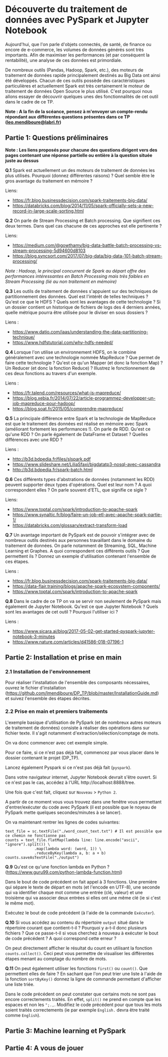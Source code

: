 # Découverte du traitement de données avec PySpark et Jupyter Notebook

Aujourd'hui, que l'on parle d'objets connectés, de santé, de finance ou encore de e-commerce, les volumes de données générés sont très importants. Afin de maximiser les performances (et par conséquent la rentabilité), une analyse de ces données est primordiale.

De nombreux outils (Pandas, Hadoop, Spark, etc.), des moteurs de traitement de données rapide principalement destinés au Big Data ont ainsi été développés. Chacun de ces outils possède des caractéristiques particulières et actuellement Spark est très certainement le moteur de traitement de données Open Source le plus utilisé. C'est pourquoi nous allons essayer de découvrir quelques unes des fonctionnalités de cet outil dans le cadre de ce TP.

**Note : A la fin de la scéance, pensez à m'envoyer un compte-rendu répondant aux différentes questions présentes dans ce TP (leo.mendiboure@labri.fr)**

## Partie 1: Questions préliminaires

**Note : Les liens proposés pour chacune des questions dirigent vers des pages contenant une réponse partielle ou entière à la question située juste au dessus** 

**Q.1** Spark est actuellement un des moteurs de traitement de données les plus utilisés. Pourquoi (donnez différentes raisons) ? Quel semble être le gros avantage du traitement en mémoire ?

Liens: 
  - https://fr.blog.businessdecision.com/spark-traitements-big-data/
  - https://databricks.com/blog/2014/11/05/spark-officially-sets-a-new-record-in-large-scale-sorting.html
  
**Q.2** On parle de Stream Processing et Batch processing. Que signifient ces deux termes. Dans quel cas chacune de ces approches est elle pertinente ?

Liens:
  - https://medium.com/@gowthamy/big-data-battle-batch-processing-vs-stream-processing-5d94600d8103
  - https://blog.syncsort.com/2017/07/big-data/big-data-101-batch-stream-processing/

*Note : Hadoop, le principal concurrent de Spark au départ offre des performances intéressantes en Batch Processing mais très faibles en Stream Processing (lié au non traitement en mémoire)*

  
**Q.3** Les outils de traitement de données s'appuient sur des techniques de partitionnement des données. Quel est l'intérêt de telles techniques ? Qu'est ce que le HDFS ? Quels sont les avantages de cette technologie ? Si un dossier contient un historique de fichiers de logs des 4 derniers années, quelle métrique pourra être utilisée pour le diviser en sous dossiers ? 

Liens :
  - https://www.datio.com/iaas/understanding-the-data-partitioning-technique/
  - https://www.hdfstutorial.com/why-hdfs-needed/
  
**Q.4** Lorsque l'on utilise un environnement HDFS, on le combine généralement avec une technologie nommée MapReduce ? Que permet de faire cette technologie ? Qu'est ce qu'un Mapper (et donc la fonction Map) ? Un Reducer (et donc la fonction Reduce) ? Illustrez le fonctionnement de ces deux fonctions au travers d'un exemple.

Liens :
  - https://fr.talend.com/resources/what-is-mapreduce/
  - https://blog.xebia.fr/2014/07/22/article-programmez-developper-un-job-mapreduce-pour-hadoop/
  - https://blog.soat.fr/2015/05/comprendre-mapreduce/
  
**Q.5** La principale différence entre Spark et la technologie de MapReduce est que le traitement des données est réalisé en mémoire avec Spark (améliorant fortement les performances !). On parle de RDD. Qu'est ce qu'une RDD ? On parle également de DataFrame et Dataset ? Quelles différences avec une RDD ? 

Liens : 
  - http://b3d.bdpedia.fr/files/slspark.pdf
  - https://www.slideshare.net/LiliaSfaxi/bigdatatp3-nosql-avec-cassandra
  - http://b3d.bdpedia.fr/spark-batch.html

**Q.6** Ces différents types d'abstrations de données (notamment les RDD) peuvent supporter deux types d'opérations. Quel est leur nom ? A quoi correspondent elles ? On parle souvent d'ETL, que signifie ce sigle ?

Liens:
  - https://www.toptal.com/spark/introduction-to-apache-spark
  - https://www.synaltic.fr/blog/faire-un-job-etl-avec-apache-spark-partie-1/
  - https://databricks.com/glossary/extract-transform-load


**Q.7** Un avantage important de PySpark est de pouvoir s'intégrer avec de nombreux outils destinés aux personnes travaillant dans le domaine du traitement de données. On parle notamment de Streaming, SQL, Machine Learning et Graphes. A quoi correspondent ces différents outils ? Que permettent ils ? Donnez un exemple d'utilisation contenant l'ensemble de ces étapes.

Liens :
  - https://fr.blog.businessdecision.com/spark-traitements-big-data/
  - https://data-flair.training/blogs/apache-spark-ecosystem-components/
  - https://www.toptal.com/spark/introduction-to-apache-spark

**Q.8** Dans le cadre de ce TP on va se servir non seulement de PySpark mais également de Jupyter Notebook. Qu'est ce que Jupyter Notebook ? Quels sont les avantages de cet outil ? Pourquoi l'utiliser ici ?

Liens :
  - https://www.sicara.ai/blog/2017-05-02-get-started-pyspark-jupyter-notebook-3-minutes
  - https://www.nature.com/articles/d41586-018-07196-1

## Partie 2: Installation et prise en main

### 2.1 Installation de l'environnement

Pour réaliser l'installation de l'ensemble des composants nécessaires, ouvrez le fichier d'installation (https://github.com/lmendiboure/DP_TP/blob/master/InstallationGuide.md) et suivez l'ensemble des étapes décrites.

### 2.2 Prise en main et premiers traitements

L'exemple basique d'utilisation de PySpark (et de nombreux autres moteurs de traitement de données) consiste à réaliser des opérations dans sur fichier texte. Il s'agit notamment d'extraction/sélection/comptage de mots.

On va donc commencer avec cet exemple simple.

Pour ce faire, si ce n'est pas déjà fait, commencez par vous placer dans le dossier contenant le projet (DP_TP).

Lancez également Pyspark si ce n'est pas déjà fait (`pyspark`).

Dans votre navigateur internet, Jupyter Notebook devrait s'être ouvert. Si ce n'est pas le cas, accédez à l'URL http://localhost:8888/tree.

Une fois que c'est fait, cliquez sur `Nouveau` > `Python 2`.

A partir de ce moment vous vous trouvez dans une fenêtre vous permettant d'entrer/exécuter du code avec PySpark (il est possible que le noyeau de PySpark mette quelques secondes/minutes à se lancer).

On va maintenant rentrer les lignes de codes suivantes:

```console
text_file = sc.textFile("./word_count_text.txt") # Il est possible que ce chemin ne fonctionne pas
counts = text_file.flatMap(lambda line: line.encode("ascii", "ignore").split()) \
             .map(lambda word: (word, 1)) \
             .reduceByKey(lambda a, b: a + b)
counts.saveAsTextFile("./output")
```

**Q.9** Qu'est ce qu'une fonction lambda en Python ? (https://www.guru99.com/python-lambda-function.html)

Dans le bout de code précédent on fait appel à 3 fonctions. Une première qui sépare le texte de départ en mots (et l'encode en UTF-8), une seconde qui va identifier chaque mot comme une entrée (clé, valeur) et une troisième qui va associer deux entrées si elles ont une même clé (ie si c'est le même mot). 

Exécutez le bout de code précédent (à l'aide de la commande `Exécuter`).

**Q.10** Si vous accédez au contenu du répertoire `output` situé dans le répertoire courant que contient-t-il ? Pourquoi y a-t-il donc plusieurs fichiers ? Que ce passe-t-il si vous cherchez à nouveau à exécuter le bout de code précédent ? A quoi correspond cette erreur ?

On peut directement afficher le résultat du count en utilisant la fonction `counts.collect()`. Ceci peut vous permettre de visualiser les différentes étapes menant au comptage du nombre de mots.

**Q.11** On peut également utiliser les fonctions `first()` ou `count()`. Que permettent elles de faire ? En sachant que l'on peut trier une liste à l'aide de la fonction `sortByKey()` donnez la ligne de commande permettant d'afficher une liste triée.

Dans le code précédent on peut constater que certains mots ne sont pas encore correctements traités. En effet, `split()` ne prend en compte que les espaces et non les `";.,`. Modifiez le code précédent pour que tous les mots soient traités correctements (ie par exemple `English.` devra être traité comme `English`). 




## Partie 3: Machine learning et PySpark

## Partie 4: A vous de jouer

